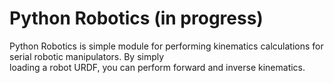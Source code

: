 # Python Robotics (in progress)
Python Robotics is simple module for performing kinematics calculations for serial robotic manipulators.  By simply \
loading a robot URDF, you can perform forward and inverse kinematics.
